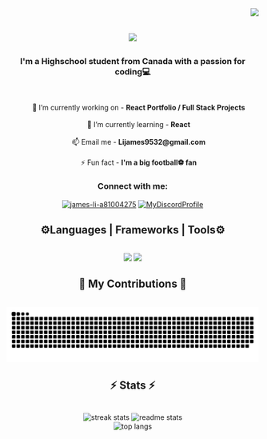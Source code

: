 <img align="right" src="https://visitor-badge.laobi.icu/badge?page_id=JLi2007.JLi2007" />

<h1 align="center">
    <img src="https://readme-typing-svg.herokuapp.com/?font=raleway&size=35&center=true&vCenter=true&width=500&color=F7C300&height=70&duration=4000&lines=Welcome+💫;My+name+is+James+Li+💫;" />
</h1>
<h3 align="center">I'm a Highschool student from Canada with a passion for coding💻</h3>
<br>

<ul align="center"> 
🔭 I’m currently working on - <strong>React Portfolio / Full Stack Projects</strong>
<br><br>
🌱 I’m currently learning - <strong>React</strong>
<br><br>
📫 Email me - <strong>Lijames9532@gmail.com</strong>
<br><br>
⚡ Fun fact - <strong>I'm a big football⚽ fan</strong>
</ul>

<h3 align="center">Connect with me:</h3>

<p align="center">
<a href="https://linkedin.com/in/james-li-a81004275" target="blank"><img align="center" src="https://raw.githubusercontent.com/rahuldkjain/github-profile-readme-generator/master/src/images/icons/Social/linked-in-alt.svg" alt="james-li-a81004275" height="60" width="80" /></a>
<a href="https://discord.com/users/jamatt" target="blank"><img align="center" src="https://raw.githubusercontent.com/rahuldkjain/github-profile-readme-generator/master/src/images/icons/Social/discord.svg" alt="MyDiscordProfile" height="60" width="80" /></a>
</p>

<h2 align="center">⚙️Languages | Frameworks | Tools⚙️</h2>
<br/>
<div align="center">
    <img src="https://skillicons.dev/icons?i=react,vue,bootstrap,html,css,vscode,github,git" />
    <img src="https://skillicons.dev/icons?i=nodejs,python,javascript,typescript,express"/><br>
</div>

<div align="center">
  <h2>🐍 My Contributions 🐍</h2>
  <br>
  <img alt="snake eating my contributions" src="https://raw.githubusercontent.com/JLi2007/JLi2007/output/github-contribution-grid-snake.svg" />
  <br/>
</div>

<h2 align="center">⚡ Stats ⚡</h2>
<br>
<div align=center>
  <img width=390 src="https://streak-stats.demolab.com/?user=JLi2007&theme=tokyonight-duo&border_radius=10" alt="streak stats"/>
  <img width=390 src="https://github-readme-stats.vercel.app/api?username=Jli2007&count_private=true&show_icons=true&theme=tokyonight-duo&rank_icon=github&border_radius=10" alt="readme stats" />
  <br/>
  <img width=325 align="center" src="https://github-readme-stats.vercel.app/api/top-langs/?username=JLi2007&hide=HTML&langs_count=8&layout=compact&theme=tokyonight-duo&border_radius=10&size_weight=0.5&count_weight=0.5&exclude_repo=github-readme-stats" alt="top langs" />
</div>
